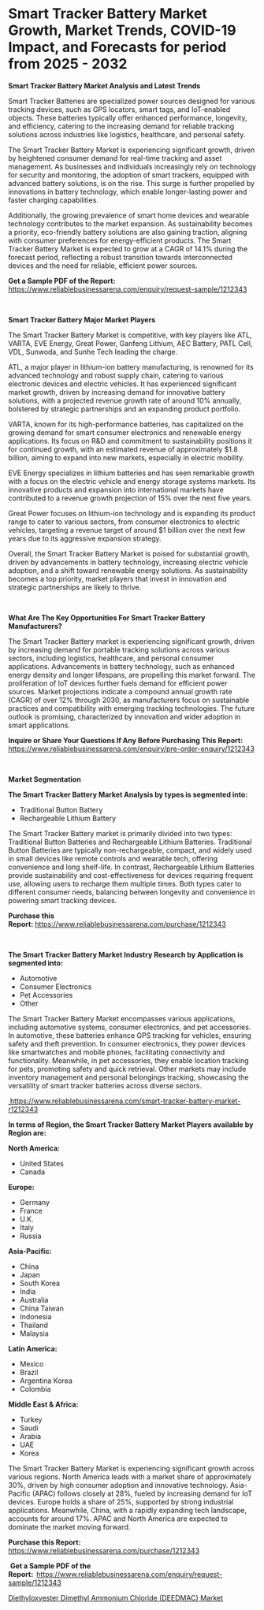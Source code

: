 <p><h1>Smart Tracker Battery Market Growth, Market Trends, COVID-19 Impact, and Forecasts for period from 2025 - 2032</h1></p><p><strong>Smart Tracker Battery Market Analysis and Latest Trends</strong></p>
<p><p>Smart Tracker Batteries are specialized power sources designed for various tracking devices, such as GPS locators, smart tags, and IoT-enabled objects. These batteries typically offer enhanced performance, longevity, and efficiency, catering to the increasing demand for reliable tracking solutions across industries like logistics, healthcare, and personal safety.</p><p>The Smart Tracker Battery Market is experiencing significant growth, driven by heightened consumer demand for real-time tracking and asset management. As businesses and individuals increasingly rely on technology for security and monitoring, the adoption of smart trackers, equipped with advanced battery solutions, is on the rise. This surge is further propelled by innovations in battery technology, which enable longer-lasting power and faster charging capabilities.</p><p>Additionally, the growing prevalence of smart home devices and wearable technology contributes to the market expansion. As sustainability becomes a priority, eco-friendly battery solutions are also gaining traction, aligning with consumer preferences for energy-efficient products. The Smart Tracker Battery Market is expected to grow at a CAGR of 14.1% during the forecast period, reflecting a robust transition towards interconnected devices and the need for reliable, efficient power sources.</p></p>
<p><strong>Get a Sample PDF of the Report:&nbsp;</strong> <a href="https://www.reliablebusinessarena.com/enquiry/request-sample/1212343?utm_campaign=2182&utm_medium=2&utm_source=Github&utm_content=ia&utm_term=24032025&utm_id=smart-tracker-battery">https://www.reliablebusinessarena.com/enquiry/request-sample/1212343</a></p>
<p>&nbsp;</p>
<p><strong>Smart Tracker Battery Major Market Players</strong></p>
<p><p>The Smart Tracker Battery Market is competitive, with key players like ATL, VARTA, EVE Energy, Great Power, Ganfeng Lithium, AEC Battery, PATL Cell, VDL, Sunwoda, and Sunhe Tech leading the charge. </p><p>ATL, a major player in lithium-ion battery manufacturing, is renowned for its advanced technology and robust supply chain, catering to various electronic devices and electric vehicles. It has experienced significant market growth, driven by increasing demand for innovative battery solutions, with a projected revenue growth rate of around 10% annually, bolstered by strategic partnerships and an expanding product portfolio.</p><p>VARTA, known for its high-performance batteries, has capitalized on the growing demand for smart consumer electronics and renewable energy applications. Its focus on R&D and commitment to sustainability positions it for continued growth, with an estimated revenue of approximately $1.8 billion, aiming to expand into new markets, especially in electric mobility.</p><p>EVE Energy specializes in lithium batteries and has seen remarkable growth with a focus on the electric vehicle and energy storage systems markets. Its innovative products and expansion into international markets have contributed to a revenue growth projection of 15% over the next five years.</p><p>Great Power focuses on lithium-ion technology and is expanding its product range to cater to various sectors, from consumer electronics to electric vehicles, targeting a revenue target of around $1 billion over the next few years due to its aggressive expansion strategy.</p><p>Overall, the Smart Tracker Battery Market is poised for substantial growth, driven by advancements in battery technology, increasing electric vehicle adoption, and a shift toward renewable energy solutions. As sustainability becomes a top priority, market players that invest in innovation and strategic partnerships are likely to thrive.</p></p>
<p>&nbsp;</p>
<p><strong>What Are The Key Opportunities For Smart Tracker Battery Manufacturers?</strong></p>
<p><p>The Smart Tracker Battery market is experiencing significant growth, driven by increasing demand for portable tracking solutions across various sectors, including logistics, healthcare, and personal consumer applications. Advancements in battery technology, such as enhanced energy density and longer lifespans, are propelling this market forward. The proliferation of IoT devices further fuels demand for efficient power sources. Market projections indicate a compound annual growth rate (CAGR) of over 12% through 2030, as manufacturers focus on sustainable practices and compatibility with emerging tracking technologies. The future outlook is promising, characterized by innovation and wider adoption in smart applications.</p></p>
<p><strong>Inquire or Share Your Questions If Any Before Purchasing This Report:</strong> <a href="https://www.reliablebusinessarena.com/enquiry/pre-order-enquiry/1212343?utm_campaign=2182&utm_medium=2&utm_source=Github&utm_content=ia&utm_term=24032025&utm_id=smart-tracker-battery">https://www.reliablebusinessarena.com/enquiry/pre-order-enquiry/1212343</a></p>
<p>&nbsp;</p>
<p><strong>Market Segmentation</strong></p>
<p><strong>The Smart Tracker Battery Market Analysis by types is segmented into:</strong></p>
<p><ul><li>Traditional Button Battery</li><li>Rechargeable Lithium Battery</li></ul></p>
<p><p>The Smart Tracker Battery market is primarily divided into two types: Traditional Button Batteries and Rechargeable Lithium Batteries. Traditional Button Batteries are typically non-rechargeable, compact, and widely used in small devices like remote controls and wearable tech, offering convenience and long shelf-life. In contrast, Rechargeable Lithium Batteries provide sustainability and cost-effectiveness for devices requiring frequent use, allowing users to recharge them multiple times. Both types cater to different consumer needs, balancing between longevity and convenience in powering smart tracking devices.</p></p>
<p><strong>Purchase this Report:&nbsp;</strong><a href="https://www.reliablebusinessarena.com/purchase/1212343?utm_campaign=2182&utm_medium=2&utm_source=Github&utm_content=ia&utm_term=24032025&utm_id=smart-tracker-battery">https://www.reliablebusinessarena.com/purchase/1212343</a></p>
<p>&nbsp;</p>
<p><strong>The Smart Tracker Battery Market Industry Research by Application is segmented into:</strong></p>
<p><ul><li>Automotive</li><li>Consumer Electronics</li><li>Pet Accessories</li><li>Other</li></ul></p>
<p><p>The Smart Tracker Battery Market encompasses various applications, including automotive systems, consumer electronics, and pet accessories. In automotive, these batteries enhance GPS tracking for vehicles, ensuring safety and theft prevention. In consumer electronics, they power devices like smartwatches and mobile phones, facilitating connectivity and functionality. Meanwhile, in pet accessories, they enable location tracking for pets, promoting safety and quick retrieval. Other markets may include inventory management and personal belongings tracking, showcasing the versatility of smart tracker batteries across diverse sectors.</p></p>
<p><a href="https://www.reliablebusinessarena.com/smart-tracker-battery-market-r1212343?utm_campaign=2182&utm_medium=2&utm_source=Github&utm_content=ia&utm_term=24032025&utm_id=smart-tracker-battery">&nbsp;https://www.reliablebusinessarena.com/smart-tracker-battery-market-r1212343</a></p>
<p><strong>In terms of Region, the Smart Tracker Battery Market Players available by Region are:</strong></p>
<p>
    <p> <strong> North America: </strong>
        <ul>
            <li>United States</li>
            <li>Canada</li>
        </ul>
        </p> 
    <p> <strong> Europe: </strong>
        <ul>
            <li>Germany</li>
            <li>France</li>
            <li>U.K.</li>
            <li>Italy</li>
            <li>Russia</li>
        </ul>
        </p> 
    <p> <strong> Asia-Pacific: </strong>
        <ul>
            <li>China</li>
            <li>Japan</li>
            <li>South Korea</li>
            <li>India</li>
            <li>Australia</li>
            <li>China Taiwan</li>
            <li>Indonesia</li>
            <li>Thailand</li>
            <li>Malaysia</li>
        </ul>
        </p> 
    <p> <strong> Latin America: </strong>
        <ul>
            <li>Mexico</li>
            <li>Brazil</li>
            <li>Argentina Korea</li>
            <li>Colombia</li>
        </ul>
        </p> 
    <p> <strong> Middle East & Africa: </strong>
        <ul>
            <li>Turkey</li>
            <li>Saudi</li>
            <li>Arabia</li>
            <li>UAE</li>
            <li>Korea</li>
        </ul>
    </p>
    </p>
<p><p>The Smart Tracker Battery Market is experiencing significant growth across various regions. North America leads with a market share of approximately 30%, driven by high consumer adoption and innovative technology. Asia-Pacific (APAC) follows closely at 28%, fueled by increasing demand for IoT devices. Europe holds a share of 25%, supported by strong industrial applications. Meanwhile, China, with a rapidly expanding tech landscape, accounts for around 17%. APAC and North America are expected to dominate the market moving forward.</p></p>
<p><strong>Purchase this Report: </strong><a href="https://www.reliablebusinessarena.com/purchase/1212343?utm_campaign=2182&utm_medium=2&utm_source=Github&utm_content=ia&utm_term=24032025&utm_id=smart-tracker-battery">https://www.reliablebusinessarena.com/purchase/1212343</a></p>
<p>&nbsp;<strong>Get a Sample PDF of the Report:&nbsp;&nbsp;</strong><a href="https://www.reliablebusinessarena.com/enquiry/request-sample/1212343?utm_campaign=2182&utm_medium=2&utm_source=Github&utm_content=ia&utm_term=24032025&utm_id=smart-tracker-battery">https://www.reliablebusinessarena.com/enquiry/request-sample/1212343</a></p>
<p><strong></strong></p>
<p><p><a href="https://github.com/mokeleveisel/Market-Research-Report-List-1/blob/main/diethyloxyester-dimethyl-ammonium-chloride-deedmac-market.md?utm_campaign=2182&utm_medium=2&utm_source=Github&utm_content=ia&utm_term=24032025&utm_id=smart-tracker-battery">Diethyloxyester Dimethyl Ammonium Chloride (DEEDMAC) Market</a></p></p>